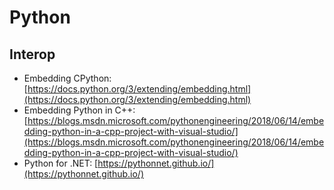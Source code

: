 # Python

## Interop
* Embedding CPython: [https://docs.python.org/3/extending/embedding.html](https://docs.python.org/3/extending/embedding.html)
* Embedding Python in C++: [https://blogs.msdn.microsoft.com/pythonengineering/2018/06/14/embedding-python-in-a-cpp-project-with-visual-studio/](https://blogs.msdn.microsoft.com/pythonengineering/2018/06/14/embedding-python-in-a-cpp-project-with-visual-studio/)
* Python for .NET: [https://pythonnet.github.io/](https://pythonnet.github.io/)